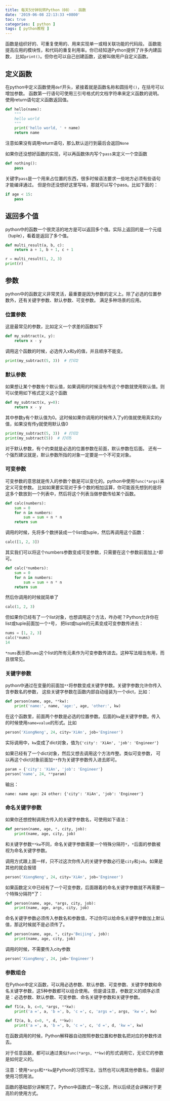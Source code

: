 ```yaml
---
title: 每天5分钟玩转Python（08） - 函数
date: '2019-06-08 22:13:33 +0800'
toc: true
categories: [ python ]
tags: [ python教程 ]
---
```


函数是组织好的、可重复使用的、用来实现单一或相关联功能的代码段。
函数能提高应用的模块性，和代码的重复利用率。你已经知道Python提供了许多内建函数，
比如`print()`。但你也可以自己创建函数，这被叫做用户自定义函数。
<!-- more -->

## 定义函数

在python中定义函数使用`def`开头，紧接着就是函数名称和圆括号`()`，在括号可以增加参数。
函数第一行语句可使用三引号格式的文档字符串来定义函数的说明。使用return语句定义函数返回值。

```python
def hello(name):
    """
    hello world
    """
    print('hello world, ' + name)
    return name
```

注意如果没有调用return语句，那么默认运行到最后会返回`None`

如果你还没想好函数的实现，可以再函数体内写个`pass`来定义一个空函数

```python
def nothing():
    pass
```

关键字`pass`是一个用来占位置的东西，很多时候语法要求一些地方必须有些语句才能编译通过。
但是你还没想好这里写啥，那就可以写个pass。比如下面的：

```python
if age < 15:
    pass
```

## 返回多个值

python中的函数一个很灵活的地方是可以返回多个值。实际上返回的是一个元组（tuple），看着是返回了多个值。

```python
def multi_result(a, b, c):
    return a + 1, b + 1, c + 1

r = multi_result(1, 2, 3)
print(r)
```

## 参数

python中的函数定义非常灵活，最重要是因为参数的定义上。除了必选的位置参数外，还有关键字参数、默认参数、可变参数。
满足多种场景的应用。

### 位置参数

这是最常见的参数，比如定义一个求差的函数如下

```python
def my_subtract(x, y):
    return x - y
```

调用这个函数的时候，必选传入x和y的值，并且顺序不能变。

```python
print(my_subtract(5, 3))  # 打印2
```

### 默认参数

如果想让某个参数有个默认值，如果调用的时候没有传这个参数就使用默认值。则可以使用如下格式定义这个函数

```python
def my_subtract(x, y=0):
    return x - y
```

其中参数y有个默认值为0。这时候如果你调用的时候传入了y的值就使用真实的y值，如果没有传y就使用默认值0

```python
print(my_subtract(5, 3))  # 打印2
print(my_subtract(5))  # 打印5
```

对于默认参数，有个约束就是必选的位置参数在前面，默认参数在后面。
还有一个强烈建议就是，默认参数所指的对象一定要是一个不可变对象。

### 可变参数

可变参数的意思就是传入的参数个数是可以变化的。python中使用`func(*args)`来定义可变参数。
比如如果要实现对于多个数的相加运算，你可能首先想到的是将这多个数放到一个列表中，然后将这个列表当做参数传给某个函数。

```python
def calc(numbers):
    sum = 0
    for n in numbers:
        sum = sum + n * n
    return sum
```

调用的时候，先将多个数拼装成一个list或tuple，然后再调用这个函数：

```python
calc([1, 2, 3])
```

其实我们可以将这个numbers参数变成可变参数，只需要在这个参数前面加上`*`即可。

```python
def calc(*numbers):
    sum = 0
    for n in numbers:
        sum = sum + n * n
    return sum
```

然后你调用的时候就简单了

```python
calc(1, 2, 3)
```

但如果你已经有了一个list对象，也想调用这个方法，咋办呢？Python允许你在list或tuple前面加一个`*`号，
把list或tuple的元素变成可变参数传进去：

```python
nums = [1, 2, 3]
calc(*nums)
14
```

`*nums`表示把`nums`这个list的所有元素作为可变参数传进去。这种写法相当有用，而且很常见。

### 关键字参数

python中通过在变量的前面加`**`将参数变成关键字参数。关键字参数允许你传入含参数名的参数，
这些关键字参数在函数内部自动组装为一个dict，比如：

```python
def person(name, age, **kw):
    print('name:', name, 'age:', age, 'other:', kw)
```

在这个函数里，前面两个参数是必选的位置参数。后面的`kw`是关键字参数。传入的时候使用`name=value`的形式。比如

```python
person('XiongNeng', 24, city='XiAn', job='Engineer')
```

实际调用中，`kw`变成了dict对象，值为`{'city': 'XiAn', 'job': 'Engineer'}`

如果已经有了一个dict对象，然后又想去调用这个方法咋整。类似可变参数，
可以再这个dict对象前面加`**`作为关键字参数传入进去即可。

```python
param = {'city': 'XiAn', 'job': 'Engineer'}
person('name', 24, **param)
```

输出：

```
name: name age: 24 other: {'city': 'XiAn', 'job': 'Engineer'}
```

### 命名关键字参数

如果你还想控制调用方传入的关键字参数名，可使用如下语法：

```python
def person(name, age, *, city, job):
    print(name, age, city, job)
```

和关键字参数`**kw`不同，命名关键字参数需要一个特殊分隔符`*`，`*`后面的参数被视为命名关键字参数。

调用方式跟上面一样，只不过这次你传入的关键字参数必行是`city`和`job`。如果是其他的就会报错

```python
person('XiongNeng', 24, city='XiAn', job='Engineer')
```

如果函数定义中已经有了一个可变参数，后面跟着的命名关键字参数就不再需要一个特殊分隔符*了：

```python
def person(name, age, *args, city, job):
    print(name, age, args, city, job)
```

命名关键字参数必须传入参数名和参数值，不过你可以给命名关键字参数加上默认值，那这时候就不是必须传了。

```python
def person(name, age, *, city='Beijing', job):
    print(name, age, city, job)
```

调用的时候，不需要传入city参数

```python
person('XiongNeng', 24, job='Engineer')
```

### 参数组合

在Python中定义函数，可以用必选参数、默认参数、可变参数、关键字参数和命名关键字参数，这5种参数都可以组合使用。
但是请注意，参数定义的顺序必须是：必选参数、默认参数、可变参数、命名关键字参数和关键字参数。

```python
def f1(a, b, c=0, *args, **kw):
    print('a =', a, 'b =', b, 'c =', c, 'args =', args, 'kw =', kw)

def f2(a, b, c=0, *, d, **kw):
    print('a =', a, 'b =', b, 'c =', c, 'd =', d, 'kw =', kw)
```

在函数调用的时候，Python解释器自动按照参数位置和参数名把对应的参数传进去。

对于任意函数，都可以通过类似`func(*args, **kw)`的形式调用它，无论它的参数是如何定义的。

注意：使用`*args`和`**kw`是Python的习惯写法，当然也可以用其他参数名，但最好使用习惯用法。

函数的基础部分讲解完了。Python中函数式一等公民，所以后续还会讲解对于更高阶的使用方式。

